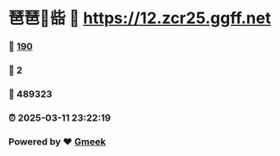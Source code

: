 # 琶琶🔭啙 :link: https://12.zcr25.ggff.net 
### :page_facing_up: [190](https://12.zcr25.ggff.net/tag.html) 
### :speech_balloon: 2 
### :hibiscus: 489323 
### :alarm_clock: 2025-03-11 23:22:19 
### Powered by :heart: [Gmeek](https://github.com/Meekdai/Gmeek)
